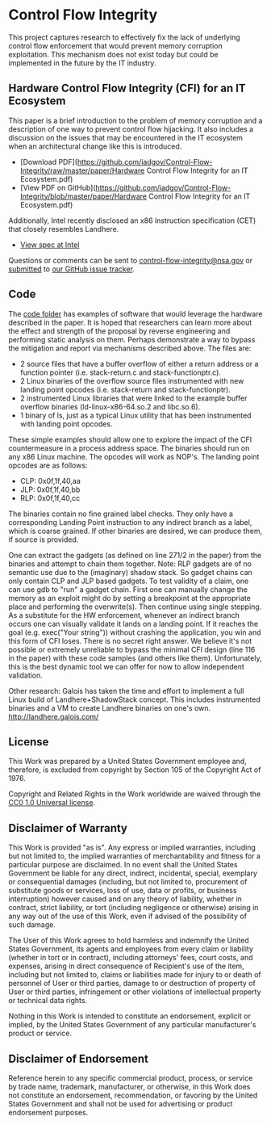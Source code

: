# Control Flow Integrity

This project captures research to effectively fix the lack of underlying control flow enforcement that would prevent memory corruption exploitation. This mechanism does not exist today but could be implemented in the future by the IT industry. 

## Hardware Control Flow Integrity (CFI) for an IT Ecosystem
This paper is a brief introduction to the problem of memory corruption and a description of one way to prevent control flow hijacking. It also includes a discussion on the issues that may be encountered in the IT ecosystem when an architectural change like this is introduced.

* [Download PDF](https://github.com/iadgov/Control-Flow-Integrity/raw/master/paper/Hardware Control Flow Integrity for an IT Ecosystem.pdf)
* [View PDF on GitHub](https://github.com/iadgov/Control-Flow-Integrity/blob/master/paper/Hardware Control Flow Integrity for an IT Ecosystem.pdf)

Additionally, Intel recently disclosed an x86 instruction specification (CET) that closely resembles Landhere. 

* [View spec at Intel](https://software.intel.com/en-us/isa-extensions/cet-preview)

Questions or comments can be sent to control-flow-integrity@nsa.gov or [submitted](https://github.com/iadgov/Control-Flow-Integrity/issues/new) to [our GitHub issue tracker](https://github.com/iadgov/Control-Flow-Integrity/issues).

## Code 

The [code folder](https://github.com/iadgov/Control-Flow-Integrity/tree/master/code) has examples of software that would leverage the hardware described in the paper. It is hoped that researchers can learn more about the effect and strength of the proposal by reverse engineering and performing static analysis on them. Perhaps demonstrate a way to bypass the mitigation and report via mechanisms described above. The files are:

* 2 source files that have a buffer overflow of either a return address or a function pointer (i.e. stack-return.c and stack-functionptr.c).
* 2 Linux binaries of the overflow source files instrumented with new landing point opcodes (i.e. stack-return and stack-functionptr).
* 2 instrumented Linux libraries that were linked to the example buffer overflow binaries (ld-linux-x86-64.so.2 and libc.so.6).
* 1 binary of ls, just as a typical Linux utility that has been instrumented with landing point opcodes.

These simple examples should allow one to explore the impact of the CFI countermeasure in a process address space. The binaries should run on any x86 Linux machine. The opcodes will work as NOP's. The landing point opcodes are as follows:

* CLP: 0x0f,1f,40,aa
* JLP: 0x0f,1f,40,bb
* RLP: 0x0f,1f,40,cc

The binaries contain no fine grained label checks. They only have a corresponding Landing Point instruction to any indirect branch as a label, which is coarse grained. If other binaries are desired, we can produce them, if source is provided.

One can extract the gadgets (as defined on line 271/2 in the paper) from the binaries and attempt to chain them together. Note: RLP gadgets are of no semantic use due to the (imaginary) shadow stack. So gadget chains can only contain CLP and JLP based gadgets. To test validity of a claim, one can use gdb to "run" a gadget chain. First one can manually change the memory as an exploit might do by setting a breakpoint at the appropriate place and performing the overwrite(s). Then continue using single stepping. As a substitute for the HW enforcement, whenever an indirect branch occurs one can visually validate it lands on a landing point. If it reaches the goal (e.g. exec("Your string")) without crashing the application, you win and this form of CFI loses. There is no secret right answer. We believe it's not possible or extremely unreliable to bypass the minimal CFI design (line 116 in the paper) with these code samples (and others like them). Unfortunately, this is the best dynamic tool we can offer for now to allow independent validation.

Other research:
Galois has taken the time and effort to implement a full Linux build of Landhere+ShadowStack concept. This includes instrumented binaries and a VM to create Landhere binaries on one's own. http://landhere.galois.com/

## License
This Work was prepared by a United States Government employee and, therefore, is excluded from copyright by Section 105 of the Copyright Act of 1976.

Copyright and Related Rights in the Work worldwide are waived through the [CC0 1.0 Universal license](https://creativecommons.org/publicdomain/zero/1.0/).

## Disclaimer of Warranty
This Work is provided "as is". Any express or implied warranties, including but not limited to, the implied warranties of merchantability and fitness for a particular purpose are disclaimed. In no event shall the United States Government be liable for any direct, indirect, incidental, special, exemplary or consequential damages (including, but not limited to, procurement of substitute goods or services, loss of use, data or profits, or business interruption) however caused and on any theory of liability, whether in contract, strict liability, or tort (including negligence or otherwise) arising in any way out of the use of this Work, even if advised of the possibility of such damage.

The User of this Work agrees to hold harmless and indemnify the United States Government, its agents and employees from every claim or liability (whether in tort or in contract), including attorneys' fees, court costs, and expenses, arising in direct consequence of Recipient's use of the item, including but not limited to, claims or liabilities made for injury to or death of personnel of User or third parties, damage to or destruction of property of User or third parties, infringement or other violations of intellectual property or technical data rights.

Nothing in this Work is intended to constitute an endorsement, explicit or implied, by the United States Government of any particular manufacturer's product or service.

## Disclaimer of Endorsement
Reference herein to any specific commercial product, process, or service by trade name, trademark, manufacturer, or otherwise, in this Work does not constitute an endorsement, recommendation, or favoring by the United States Government and shall not be used for advertising or product endorsement purposes.
